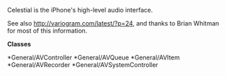 

Celestial is the iPhone's high-level audio interface.

See also http://variogram.com/latest/?p=24, and thanks to Brian Whitman for most of this information.

**Classes**


*General/AVController
*General/AVQueue
*General/AVItem
*General/AVRecorder
*General/AVSystemController